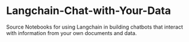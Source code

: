 # Langchain-Chat-with-Your-Data
Source Notebooks for using Langchain in building chatbots that interact with information from your own documents and data.
